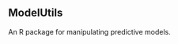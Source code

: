 ## ModelUtils

[](https://travis-ci.org/geraudster/modelUtils.svg?branch=master)

An R package for manipulating predictive models.
